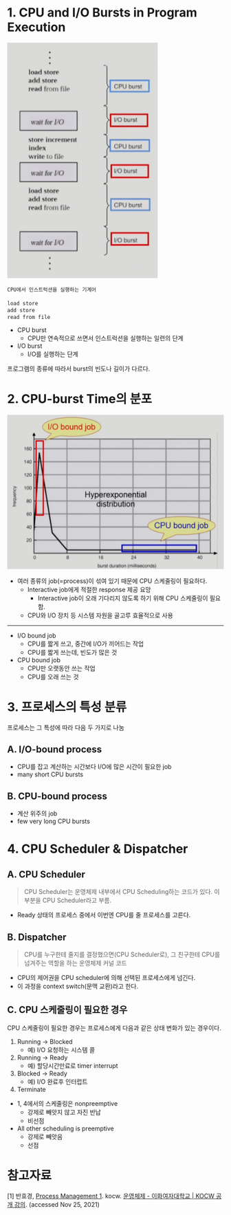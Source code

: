 # 1. CPU and I/O Bursts in Program Execution

![](/bin/OS_image/os_5_1.png)

```
CPU에서 인스트럭션을 실행하는 기계어

load store
add store
read from file
```

- CPU burst
	- CPU만 연속적으로 쓰면서 인스트럭션을 실행하는 일련의 단계
- I/O burst
	- I/O를 실행하는 단계

프로그램의 종류에 따라서 burst의 빈도나 길이가 다르다.

# 2. CPU-burst Time의 분포

![](/bin/OS_image/os_5_2.png)

- 여러 종류의 job(=process)이 섞여 있기 때문에 CPU 스케줄링이 필요하다.
	- Interactive job에게 적절한 response 제공 요망
		- Interactive job이 오래 기다리지 않도록 하기 위해 CPU 스케줄링이 필요함.
	- CPU와 I/O 장치 등 시스템 자원을 골고루 효율적으로 사용

---

- I/O bound job
	- CPU를 짧게 쓰고, 중간에 I/O가 끼어드는 작업
	- CPU를 짧게 쓰는데, 빈도가 많은 것
- CPU bound job
	- CPU만 오랫동안 쓰는 작업
	- CPU를 오래 쓰는 것

# 3. 프로세스의 특성 분류

프로세스는 그 특성에 따라 다음 두 가지로 나눔

## A. I/O-bound process

- CPU를 잡고 계산하는 시간보다 I/O에 많은 시간이 필요한 job
- many short CPU bursts

## B. CPU-bound process

- 계산 위주의 job
- few very long CPU bursts

# 4. CPU Scheduler & Dispatcher

## A. CPU Scheduler

> CPU Scheduler는 운영체제 내부에서 CPU Scheduling하는 코드가 있다. 이 부분을 CPU Scheduler라고 부름.

- Ready 상태의 프로세스 중에서 이번엔 CPU를 줄 프로세스를 고른다.

## B. Dispatcher

> CPU를 누구한테 줄지를 결정했으면(CPU Scheduler로), 그 친구한테 CPU를 넘겨주는 역할을 하는 운영체제 커널 코드

- CPU의 제어권을 CPU scheduler에 의해 선택된 프로세스에게 넘긴다.
- 이 과정을 context switch(문맥 교환)라고 한다.

## C. CPU 스케줄링이 필요한 경우

CPU 스케줄링이 필요한 경우는 프로세스에게 다음과 같은 상태 변화가 있는 경우이다.

1. Running -> Blocked
	- 예) I/O 요청하는 시스템 콜
2. Running -> Ready
	- 예) 할당시간만료로 timer interrupt
3. Blocked -> Ready
	- 예) I/O 완료후 인터럽트
4. Terminate

- 1, 4에서의 스케줄링은 nonpreemptive
	- 강제로 빼앗지 않고 자진 반납
	- 비선점
- All other scheduling is preemptive
	- 강제로 빼앗음
	- 선점

# 참고자료

[1] 반효경, [Process Management 1](javascript:void(0);). kocw. [운영체제 - 이화여자대학교 | KOCW 공개 강의](http://www.kocw.net/home/cview.do?cid=3646706b4347ef09). (accessed Nov 25, 2021)
